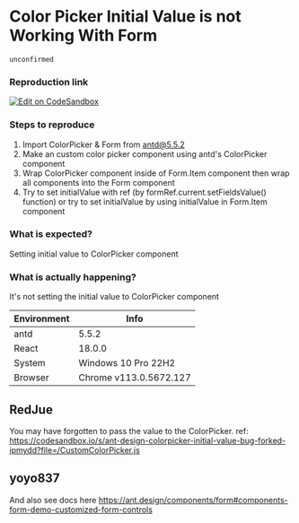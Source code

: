 # Color Picker Initial Value is not Working With Form

`unconfirmed`

### Reproduction link

[![Edit on CodeSandbox](https://codesandbox.io/static/img/play-codesandbox.svg)](https://codesandbox.io/s/ant-design-colorpicker-initial-value-bug-w5b52k?file=/index.js)

### Steps to reproduce

1. Import ColorPicker & Form from antd@5.5.2
2. Make an custom color picker component using antd's ColorPicker component
3. Wrap ColorPicker component inside of Form.Item component then wrap all components into the Form component
4. Try to set initialValue with ref (by formRef.current.setFieldsValue() function) or try to set initialValue by using initialValue in Form.Item component

### What is expected?

Setting initial value to ColorPicker component

### What is actually happening?

It's not setting the initial value to ColorPicker component

| Environment | Info                   |
| ----------- | ---------------------- |
| antd        | 5.5.2                  |
| React       | 18.0.0                 |
| System      | Windows 10 Pro 22H2    |
| Browser     | Chrome v113.0.5672.127 |

<!-- generated by ant-design-issue-helper. DO NOT REMOVE -->

## RedJue

You may have forgotten to pass the value to the ColorPicker.
ref: https://codesandbox.io/s/ant-design-colorpicker-initial-value-bug-forked-ipmydd?file=/CustomColorPicker.js

## yoyo837

And also see docs here https://ant.design/components/form#components-form-demo-customized-form-controls

